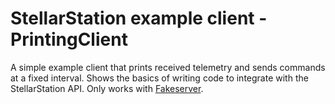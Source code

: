 # StellarStation example client - PrintingClient

A simple example client that prints received telemetry and sends commands at a fixed interval. Shows
the basics of writing code to integrate with the StellarStation API. Only works with [Fakeserver](../../fakeserver).
